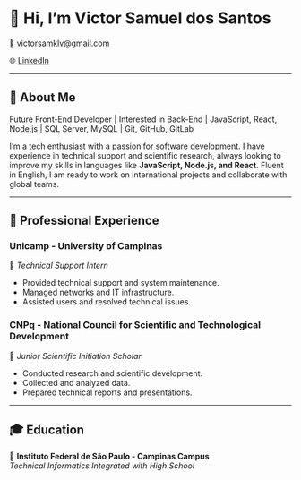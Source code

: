# 👋 Hi, I’m Victor Samuel dos Santos

📧 victorsamklv@gmail.com

🌐 [LinkedIn](https://www.linkedin.com/in/victor-samuel-dos-santos-6032a234a/)   

---

## 🚀 About Me  
Future Front-End Developer | Interested in Back-End | JavaScript, React, Node.js | SQL Server, MySQL | Git, GitHub, GitLab

I’m a tech enthusiast with a passion for software development. I have experience in technical support and scientific research, always looking to improve my skills in languages like **JavaScript, Node.js, and React**. Fluent in English, I am ready to work on international projects and collaborate with global teams.

---

## 💼 Professional Experience  
### **Unicamp - University of Campinas**  
📌 *Technical Support Intern*   
- Provided technical support and system maintenance.  
- Managed networks and IT infrastructure.  
- Assisted users and resolved technical issues.

### **CNPq - National Council for Scientific and Technological Development**  
📌 *Junior Scientific Initiation Scholar* 
- Conducted research and scientific development.  
- Collected and analyzed data.  
- Prepared technical reports and presentations.

---


## 🎓 Education  
📌 **Instituto Federal de São Paulo - Campinas Campus**  
*Technical Informatics Integrated with High School* 



<!--
<h1 align="left"> Hey 👋 What's up?</h1>

###

<p align="left"> I'm Victor Samuel , i have experience in the field of Computing, with emphasis on Computer Science, currently taking a technical course in Computing at IFSP - Campus Campinas, and working as a Computational Support Analyst at DLIE - Unicamp. </p>

###

<div align="center">
  
  <img src="https://github-readme-stats.vercel.app/api/top-langs?username=VictorSamuell&locale=en&hide_title=false&layout=compact&card_width=320&langs_count=5&theme=dracula&hide_border=false&order=2" height="150" alt="languages graph"  />
  
  
</div>

###

<p align="center"> Visits:</p>

###

<div align="center">
  
  <img src="https://profile-counter.glitch.me/VictorSamuell/count.svg?"/>
  
</div>

###

**VictorSamuell/VictorSamuell** is a ✨ _special_ ✨ repository because its `README.md` (this file) appears on your GitHub profile.

Here are some ideas to get you started:

- 🔭 I’m currently working on ...
- 🌱 I’m currently learning ...
- 👯 I’m looking to collaborate on ...
- 🤔 I’m looking for help with ...
- 💬 Ask me about ...
- 📫 How to reach me: ...
- 😄 Pronouns: ...
- ⚡ Fun fact: ...
-->
